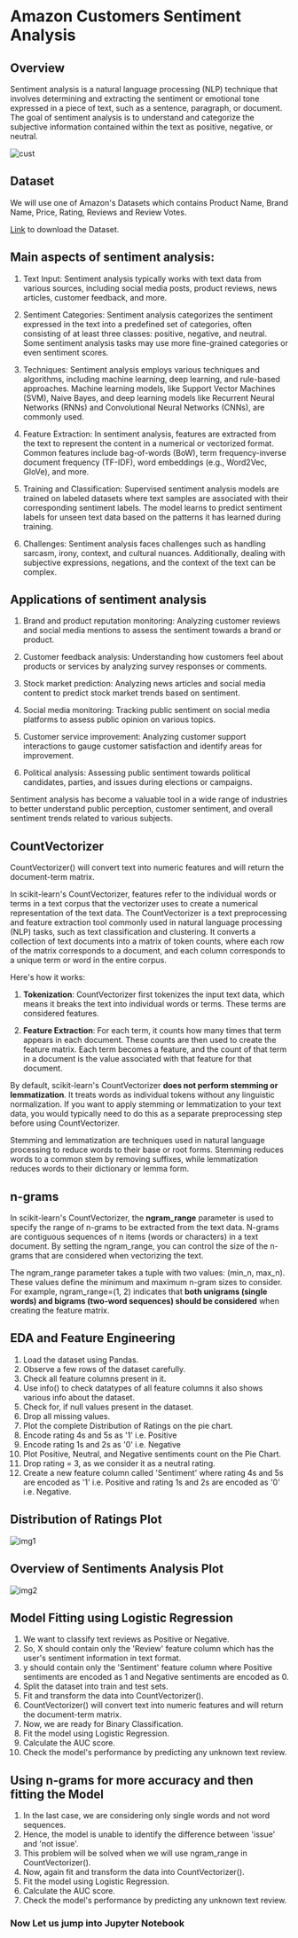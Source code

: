 # Amazon Customers Sentiment Analysis

## Overview
Sentiment analysis is a natural language processing (NLP) technique that involves determining and extracting the sentiment or emotional tone expressed in a piece of text, such as a sentence, paragraph, or document. The goal of sentiment analysis is to understand and categorize the subjective information contained within the text as positive, negative, or neutral.

![cust](Cust_Sentiments.jpg)

## Dataset 

We will use one of Amazon's Datasets which contains Product Name, Brand Name, Price, Rating, Reviews and Review Votes.

[Link](https://drive.google.com/file/d/1UJFPcMP8RtxUdniDIZTkr8kKFA-NWxz1/view?usp=sharing) to download the Dataset.


## Main aspects of sentiment analysis:

1. Text Input: Sentiment analysis typically works with text data from various sources, including social media posts, product reviews, news articles, customer feedback, and more.

2. Sentiment Categories: Sentiment analysis categorizes the sentiment expressed in the text into a predefined set of categories, often consisting of at least three classes: positive, negative, and neutral. Some sentiment analysis tasks may use more fine-grained categories or even sentiment scores.

3. Techniques: Sentiment analysis employs various techniques and algorithms, including machine learning, deep learning, and rule-based approaches. Machine learning models, like Support Vector Machines (SVM), Naive Bayes, and deep learning models like Recurrent Neural Networks (RNNs) and Convolutional Neural Networks (CNNs), are commonly used.

4. Feature Extraction: In sentiment analysis, features are extracted from the text to represent the content in a numerical or vectorized format. Common features include bag-of-words (BoW), term frequency-inverse document frequency (TF-IDF), word embeddings (e.g., Word2Vec, GloVe), and more.

5. Training and Classification: Supervised sentiment analysis models are trained on labeled datasets where text samples are associated with their corresponding sentiment labels. The model learns to predict sentiment labels for unseen text data based on the patterns it has learned during training.

6. Challenges: Sentiment analysis faces challenges such as handling sarcasm, irony, context, and cultural nuances. Additionally, dealing with subjective expressions, negations, and the context of the text can be complex.

## Applications of sentiment analysis

1. Brand and product reputation monitoring: Analyzing customer reviews and social media mentions to assess the sentiment towards a brand or product.

2. Customer feedback analysis: Understanding how customers feel about products or services by analyzing survey responses or comments.

3. Stock market prediction: Analyzing news articles and social media content to predict stock market trends based on sentiment.

4. Social media monitoring: Tracking public sentiment on social media platforms to assess public opinion on various topics.

5. Customer service improvement: Analyzing customer support interactions to gauge customer satisfaction and identify areas for improvement.

6. Political analysis: Assessing public sentiment towards political candidates, parties, and issues during elections or campaigns.

Sentiment analysis has become a valuable tool in a wide range of industries to better understand public perception, customer sentiment, and overall sentiment trends related to various subjects.


## CountVectorizer

CountVectorizer() will convert text into numeric features and will return the document-term matrix. 

In scikit-learn's CountVectorizer, features refer to the individual words or terms in a text corpus that the vectorizer uses to create a numerical representation of the text data. The CountVectorizer is a text preprocessing and feature extraction tool commonly used in natural language processing (NLP) tasks, such as text classification and clustering. It converts a collection of text documents into a matrix of token counts, where each row of the matrix corresponds to a document, and each column corresponds to a unique term or word in the entire corpus.

Here's how it works:

1. **Tokenization**: CountVectorizer first tokenizes the input text data, which means it breaks the text into individual words or terms. These terms are considered features.


2. **Feature Extraction**: For each term, it counts how many times that term appears in each document. These counts are then used to create the feature matrix. Each term becomes a feature, and the count of that term in a document is the value associated with that feature for that document.

By default, scikit-learn's CountVectorizer **does not perform stemming or lemmatization**. It treats words as individual tokens without any linguistic normalization. If you want to apply stemming or lemmatization to your text data, you would typically need to do this as a separate preprocessing step before using CountVectorizer.

Stemming and lemmatization are techniques used in natural language processing to reduce words to their base or root forms. Stemming reduces words to a common stem by removing suffixes, while lemmatization reduces words to their dictionary or lemma form.

## n-grams

In scikit-learn's CountVectorizer, the **ngram_range** parameter is used to specify the range of n-grams to be extracted from the text data. N-grams are contiguous sequences of n items (words or characters) in a text document. By setting the ngram_range, you can control the size of the n-grams that are considered when vectorizing the text.

The ngram_range parameter takes a tuple with two values: (min_n, max_n). These values define the minimum and maximum n-gram sizes to consider. For example, ngram_range=(1, 2) indicates that **both unigrams (single words) and bigrams (two-word sequences) should be considered** when creating the feature matrix.

## EDA and Feature Engineering

1. Load the dataset using Pandas.
2. Observe a few rows of the dataset carefully.
3. Check all feature columns present in it.
4. Use info() to check datatypes of all feature columns it also shows various info about the dataset.
5. Check for, if null values present in the dataset. 
6. Drop all missing values.
7. Plot the complete Distribution of Ratings on the pie chart.
8. Encode rating 4s and 5s as '1' i.e. Positive
9. Encode rating 1s and 2s as '0' i.e. Negative
10. Plot Positive, Neutral, and Negative sentiments count on the Pie Chart.
11. Drop rating = 3, as we consider it as a neutral rating.
12. Create a new feature column called 'Sentiment' where rating 4s and 5s are encoded as '1' i.e. Positive and rating 1s and 2s are encoded as '0' i.e. Negative.

## Distribution of Ratings Plot

![img1](Ratings.png)

## Overview of Sentiments Analysis Plot

![img2](Sentiments.png)

## Model Fitting using Logistic Regression
1. We want to classify text reviews as Positive or Negative.
2. So, X should contain only the 'Review' feature column which has the user's sentiment information in text format.
3. y should contain only the 'Sentiment' feature column where Positive sentiments are encoded as 1 and Negative sentiments are encoded as 0.
4. Split the dataset into train and test sets.
5. Fit and transform the data into CountVectorizer().
6. CountVectorizer() will convert text into numeric features and will return the document-term matrix.
7. Now, we are ready for Binary Classification.
8. Fit the model using Logistic Regression.
9. Calculate the AUC score.
10. Check the model's performance by predicting any unknown text review.

## Using n-grams for more accuracy and then fitting the Model
1. In the last case, we are considering only single words and not word sequences.
2. Hence, the model is unable to identify the difference between 'issue' and 'not issue'.
3. This problem will be solved when we will use ngram_range in CountVectorizer().
4. Now, again fit and transform the data into CountVectorizer().
5. Fit the model using Logistic Regression.
6. Calculate the AUC score.
7. Check the model's performance by predicting any unknown text review.

### Now Let us jump into Jupyter Notebook

